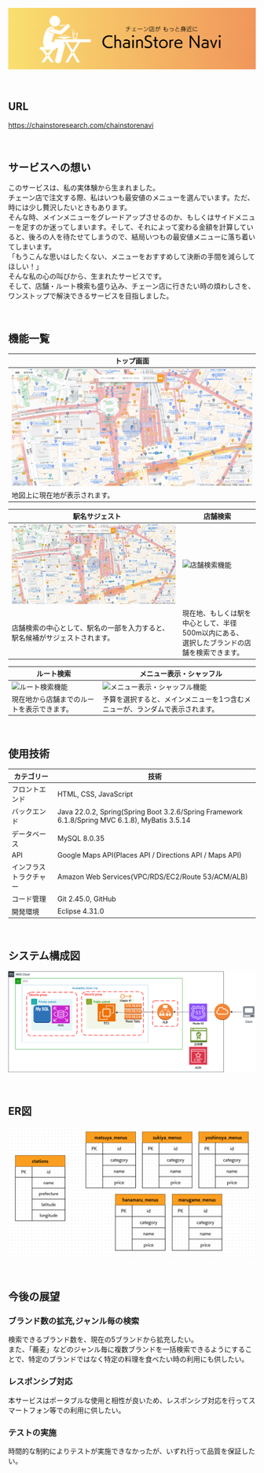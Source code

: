 ![ヘッダー画像](docs/img/header/header.png)

<br />

## URL

https://chainstoresearch.com/chainstorenavi

<br />

## サービスへの想い

このサービスは、私の実体験から生まれました。<br />
チェーン店で注文する際、私はいつも最安値のメニューを選んでいます。ただ、時には少し贅沢したいときもあります。<br />
そんな時、メインメニューをグレードアップさせるのか、もしくはサイドメニューを足すのか迷ってしまいます。そして、それによって変わる金額を計算していると、後ろの人を待たせてしまうので、結局いつもの最安値メニューに落ち着いてしまいます。<br />
「もうこんな思いはしたくない、メニューをおすすめして決断の手間を減らしてほしい！」<br />
そんな私の心の叫びから、生まれたサービスです。<br />
そして、店舗・ルート検索も盛り込み、チェーン店に行きたい時の煩わしさを、ワンストップで解決できるサービスを目指しました。<br />

<br />

## 機能一覧
| トップ画面 |
| - |
| ![トップ画面](docs/img/app-view/top-view.png) |
| 地図上に現在地が表示されます。 |

|　駅名サジェスト | 店舗検索 |
| - | - |
| ![駅名サジェスト機能](docs/img/app-view/suggest-stations.gif) | ![店舗検索機能](/docs/img/app-view/search-stores-around-current-location.gif) |
| 店舗検索の中心として、駅名の一部を入力すると、<br />駅名候補がサジェストされます。 | 現在地、もしくは駅を中心として、半径500m以内にある、<br />選択したブランドの店舗を検索できます。 |

| ルート検索 |　メニュー表示・シャッフル |
| - | - |
| ![ルート検索機能](/docs/img/app-view/calc-route.gif) | ![メニュー表示・シャッフル機能](/docs/img/app-view/display-menus.gif) |
| 現在地から店舗までのルートを表示できます。 | 予算を選択すると、メインメニューを1つ含むメニューが、ランダムで表示されます。 |

<br />

## 使用技術

| カテゴリー | 技術 |
| - | - |
| フロントエンド | HTML, CSS, JavaScript |
| バックエンド | Java 22.0.2, Spring(Spring Boot 3.2.6/Spring Framework 6.1.8/Spring MVC 6.1.8), MyBatis 3.5.14 |
| データベース | MySQL 8.0.35 |
| API | Google Maps API(Places API / Directions API / Maps API) |
| インフラストラクチャー | Amazon Web Services(VPC/RDS/EC2/Route 53/ACM/ALB) |
| コード管理 | Git 2.45.0, GitHub |
| 開発環境 | Eclipse 4.31.0 |

<br />

## システム構成図

![システム構成図](docs/img/system-architecture/system-architecture.png)

<br />

## ER図

![ER図](docs/img/entity-relationship-diagram/entity-relationship-diagram.png)

<br />

## 今後の展望

### ブランド数の拡充,ジャンル毎の検索
検索できるブランド数を、現在の5ブランドから拡充したい。<br />
また、「蕎麦」などのジャンル毎に複数ブランドを一括検索できるようにすることで、特定のブランドではなく特定の料理を食べたい時の利用にも供したい。

### レスポンシブ対応
本サービスはポータブルな使用と相性が良いため、レスポンシブ対応を行ってスマートフォン等での利用に供したい。

### テストの実施
時間的な制約によりテストが実施できなかったが、いずれ行って品質を保証したい。
